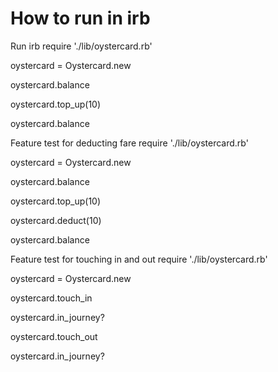 # How to run in irb

Run irb
require './lib/oystercard.rb'

oystercard = Oystercard.new

oystercard.balance

oystercard.top_up(10)

oystercard.balance

Feature test for deducting fare
require './lib/oystercard.rb'

oystercard = Oystercard.new

oystercard.balance

oystercard.top_up(10)

oystercard.deduct(10)

oystercard.balance

Feature test for touching in and out
require './lib/oystercard.rb'

oystercard = Oystercard.new

oystercard.touch_in

oystercard.in_journey?

oystercard.touch_out

oystercard.in_journey?